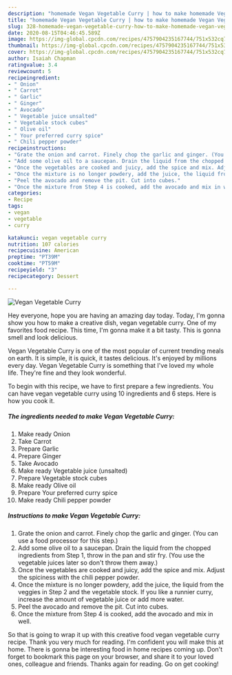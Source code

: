 ```yaml
---
description: "homemade Vegan Vegetable Curry | how to make homemade Vegan Vegetable Curry"
title: "homemade Vegan Vegetable Curry | how to make homemade Vegan Vegetable Curry"
slug: 328-homemade-vegan-vegetable-curry-how-to-make-homemade-vegan-vegetable-curry
date: 2020-08-15T04:46:45.589Z
image: https://img-global.cpcdn.com/recipes/4757904235167744/751x532cq70/vegan-vegetable-curry-recipe-main-photo.jpg
thumbnail: https://img-global.cpcdn.com/recipes/4757904235167744/751x532cq70/vegan-vegetable-curry-recipe-main-photo.jpg
cover: https://img-global.cpcdn.com/recipes/4757904235167744/751x532cq70/vegan-vegetable-curry-recipe-main-photo.jpg
author: Isaiah Chapman
ratingvalue: 3.4
reviewcount: 5
recipeingredient:
- " Onion"
- " Carrot"
- " Garlic"
- " Ginger"
- " Avocado"
- " Vegetable juice unsalted"
- " Vegetable stock cubes"
- " Olive oil"
- " Your preferred curry spice"
- " Chili pepper powder"
recipeinstructions:
- "Grate the onion and carrot. Finely chop the garlic and ginger. (You can use a food processor for this step.)"
- "Add some olive oil to a saucepan. Drain the liquid from the chopped ingredients from Step 1, throw in the pan and stir fry. (You use the vegetable juices later so don&#39;t throw them away.)"
- "Once the vegetables are cooked and juicy, add the spice and mix. Adjust the spiciness with the chili pepper powder."
- "Once the mixture is no longer powdery, add the juice, the liquid from the veggies in Step 2 and the vegetable stock. If you like a runnier curry, increase the amount of vegetable juice or add more water."
- "Peel the avocado and remove the pit. Cut into cubes."
- "Once the mixture from Step 4 is cooked, add the avocado and mix in well."
categories:
- Recipe
tags:
- vegan
- vegetable
- curry

katakunci: vegan vegetable curry 
nutrition: 107 calories
recipecuisine: American
preptime: "PT39M"
cooktime: "PT59M"
recipeyield: "3"
recipecategory: Dessert

---
```



![Vegan Vegetable Curry](https://img-global.cpcdn.com/recipes/4757904235167744/751x532cq70/vegan-vegetable-curry-recipe-main-photo.jpg)

Hey everyone, hope you are having an amazing day today. Today, I'm gonna show you how to make a creative dish, vegan vegetable curry. One of my favorites food recipe. This time, I'm gonna make it a bit tasty. This is gonna smell and look delicious.

Vegan Vegetable Curry is one of the most popular of current trending meals on earth. It is simple, it is quick, it tastes delicious. It's enjoyed by millions every day. Vegan Vegetable Curry is something that I've loved my whole life. They're fine and they look wonderful.




To begin with this recipe, we have to first prepare a few ingredients. You can have vegan vegetable curry using 10 ingredients and 6 steps. Here is how you cook it.

<!--inarticleads1-->

##### The ingredients needed to make Vegan Vegetable Curry:

1. Make ready  Onion
1. Take  Carrot
1. Prepare  Garlic
1. Prepare  Ginger
1. Take  Avocado
1. Make ready  Vegetable juice (unsalted)
1. Prepare  Vegetable stock cubes
1. Make ready  Olive oil
1. Prepare  Your preferred curry spice
1. Make ready  Chili pepper powder




<!--inarticleads2-->

##### Instructions to make Vegan Vegetable Curry:

1. Grate the onion and carrot. Finely chop the garlic and ginger. (You can use a food processor for this step.)
1. Add some olive oil to a saucepan. Drain the liquid from the chopped ingredients from Step 1, throw in the pan and stir fry. (You use the vegetable juices later so don&#39;t throw them away.)
1. Once the vegetables are cooked and juicy, add the spice and mix. Adjust the spiciness with the chili pepper powder.
1. Once the mixture is no longer powdery, add the juice, the liquid from the veggies in Step 2 and the vegetable stock. If you like a runnier curry, increase the amount of vegetable juice or add more water.
1. Peel the avocado and remove the pit. Cut into cubes.
1. Once the mixture from Step 4 is cooked, add the avocado and mix in well.




So that is going to wrap it up with this creative food vegan vegetable curry recipe. Thank you very much for reading. I'm confident you will make this at home. There is gonna be interesting food in home recipes coming up. Don't forget to bookmark this page on your browser, and share it to your loved ones, colleague and friends. Thanks again for reading. Go on get cooking!

